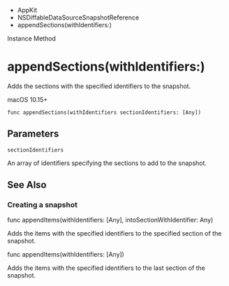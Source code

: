 

- AppKit
- NSDiffableDataSourceSnapshotReference
-  appendSections(withIdentifiers:) 

Instance Method

# appendSections(withIdentifiers:)

Adds the sections with the specified identifiers to the snapshot.

macOS 10.15+

``` source
func appendSections(withIdentifiers sectionIdentifiers: [Any])
```

## Parameters 

`sectionIdentifiers`  

An array of identifiers specifying the sections to add to the snapshot.

## See Also

### Creating a snapshot

func appendItems(withIdentifiers: [Any], intoSectionWithIdentifier: Any)

Adds the items with the specified identifiers to the specified section of the snapshot.

func appendItems(withIdentifiers: [Any])

Adds the items with the specified identifiers to the last section of the snapshot.

